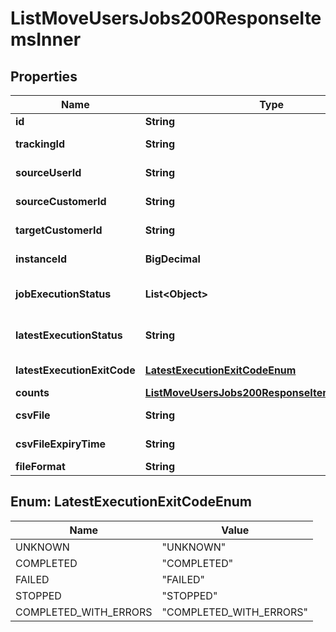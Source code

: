 

# ListMoveUsersJobs200ResponseItemsInner


## Properties

| Name | Type | Description | Notes |
|------------ | ------------- | ------------- | -------------|
|**id** | **String** | Unique identifier of the job. |  |
|**trackingId** | **String** | Unique identifier to track the flow of HTTP requests. |  |
|**sourceUserId** | **String** | Unique identifier to identify which user has run the job. |  |
|**sourceCustomerId** | **String** | Unique identifier to identify the customer who has run the job. |  |
|**targetCustomerId** | **String** | Unique identifier to identify the customer for which the job was run. |  |
|**instanceId** | **BigDecimal** | Unique identifier to identify the instance of the job. |  |
|**jobExecutionStatus** | **List&lt;Object&gt;** | Displays the most recent step&#39;s execution status. Contains execution statuses of all the steps involved in the execution of the job. |  [optional] |
|**latestExecutionStatus** | **String** | Indicates the most recent status (&#x60;STARTING&#x60;,&#x60;STARTED&#x60;,&#x60;COMPLETED&#x60;,&#x60;FAILED&#x60;) of the job at the time of invocation. |  |
|**latestExecutionExitCode** | [**LatestExecutionExitCodeEnum**](#LatestExecutionExitCodeEnum) | Most recent exit code of the job at the time of invocation. |  [optional] |
|**counts** | [**ListMoveUsersJobs200ResponseItemsInnerCounts**](ListMoveUsersJobs200ResponseItemsInnerCounts.md) |  |  |
|**csvFile** | **String** | Reference ID for the file that holds the errors and impacts. |  [optional] |
|**csvFileExpiryTime** | **String** | Date and time with seconds, the file expires in UTC format. |  [optional] |
|**fileFormat** | **String** | &#39;text/csv&#39;,  Format of the file generated. |  [optional] |



## Enum: LatestExecutionExitCodeEnum

| Name | Value |
|---- | -----|
| UNKNOWN | &quot;UNKNOWN&quot; |
| COMPLETED | &quot;COMPLETED&quot; |
| FAILED | &quot;FAILED&quot; |
| STOPPED | &quot;STOPPED&quot; |
| COMPLETED_WITH_ERRORS | &quot;COMPLETED_WITH_ERRORS&quot; |



